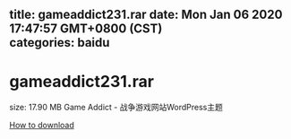 
title: gameaddict231.rar
date: Mon Jan 06 2020 17:47:57 GMT+0800 (CST)    
categories: baidu
---

# gameaddict231.rar
size: 17.90 MB
 Game Addict - 战争游戏网站WordPress主题
 

[How to download](https://bpcam.bemobtrk.com/go/2ceec3aa-1ca2-46d6-b9ff-aaa5c184517c?jno=4095)